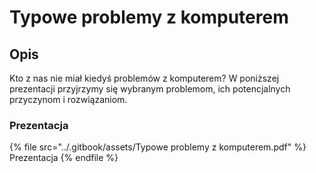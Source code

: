 # Typowe problemy z komputerem

## Opis

Kto z nas nie miał kiedyś problemów z komputerem? W poniższej prezentacji przyjrzymy się wybranym problemom, ich potencjalnych przyczynom i rozwiązaniom.

### Prezentacja

{% file src="../.gitbook/assets/Typowe problemy z komputerem.pdf" %}
Prezentacja
{% endfile %}

